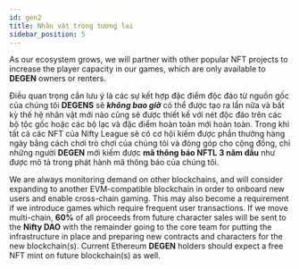 ```yaml
---
id: gen2
title: Nhân vật trong tương lai
sidebar_position: 5
---
```


As our ecosystem grows, we will partner with other popular NFT projects to increase the player capacity in our games, which are only available to **DEGEN** owners or renters.

Điều quan trọng cần lưu ý là các sự kết hợp đặc điểm độc đáo từ nguồn gốc của chúng tôi **DEGENS** sẽ **_không bao giờ_** có thể được tạo ra lần nữa và bất kỳ thế hệ nhân vật mới nào cũng sẽ được thiết kế với nét độc đáo trên các bộ tộc gốc hoặc các bộ lạc và đặc điểm hoàn toàn mới hoàn toàn. Trong khi tất cả các NFT của Nifty League sẽ có cơ hội kiếm được phần thưởng hàng ngày bằng cách chơi trò chơi của chúng tôi và đóng góp cho cộng đồng, chỉ những người **DEGEN** mới kiếm được **mã thông báo NFTL** **3 năm đầu** như được mô tả trong phát hành mã thông báo của chúng tôi.

We are always monitoring demand on other blockchains, and will consider expanding to another EVM-compatible blockchain in order to onboard new users and enable cross-chain gaming. This may also become a requirement if we introduce games which require frequent user transactions. If we move multi-chain, **60%** of all proceeds from future character sales will be sent to the **Nifty DAO** with the remainder going to the core team for putting the infrastructure in place and preparing new contracts and characters for the new blockchain(s). Current Ethereum **DEGEN** holders should expect a free NFT mint on future blockchain(s) as well.
